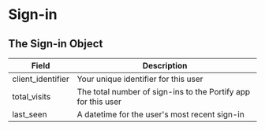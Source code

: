 # Sign-in

## The Sign-in Object

Field | Description
--------- | -----------
client_identifier | Your unique identifier for this user
total_visits | The total number of sign-ins to the Portify app for this user
last_seen | A datetime for the user's most recent sign-in
